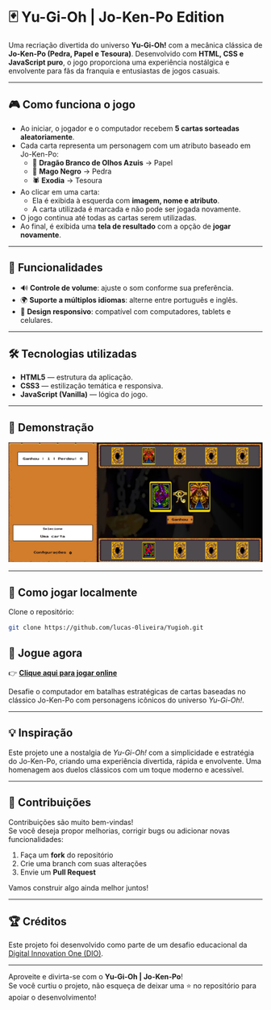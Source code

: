# 🃏 Yu-Gi-Oh | Jo-Ken-Po Edition

Uma recriação divertida do universo **Yu-Gi-Oh!** com a mecânica clássica de **Jo-Ken-Po (Pedra, Papel e Tesoura)**. Desenvolvido com **HTML, CSS e JavaScript puro**, o jogo proporciona uma experiência nostálgica e envolvente para fãs da franquia e entusiastas de jogos casuais.

---

## 🎮 Como funciona o jogo

- Ao iniciar, o jogador e o computador recebem **5 cartas sorteadas aleatoriamente**.
- Cada carta representa um personagem com um atributo baseado em Jo-Ken-Po:
  - 🐉 **Dragão Branco de Olhos Azuis** → Papel
  - 🧙 **Mago Negro** → Pedra
  - 🕷️ **Exodia** → Tesoura
- Ao clicar em uma carta:
  - Ela é exibida à esquerda com **imagem, nome e atributo**.
  - A carta utilizada é marcada e não pode ser jogada novamente.
- O jogo continua até todas as cartas serem utilizadas.
- Ao final, é exibida uma **tela de resultado** com a opção de **jogar novamente**.

---

## 🌟 Funcionalidades

- 🔊 **Controle de volume**: ajuste o som conforme sua preferência.
- 🌍 **Suporte a múltiplos idiomas**: alterne entre português e inglês.
- 📱 **Design responsivo**: compatível com computadores, tablets e celulares.

---

## 🛠️ Tecnologias utilizadas

- **HTML5** — estrutura da aplicação.
- **CSS3** — estilização temática e responsiva.
- **JavaScript (Vanilla)** — lógica do jogo.

---

## 📸 Demonstração

![Preview do Jogo](./src/assets/icons/desktop.jpeg)

---

## 🚀 Como jogar localmente

 Clone o repositório:

   ```bash
   git clone https://github.com/lucas-0liveira/Yugioh.git
   ```

## 🔁 Jogue agora

👉 [**Clique aqui para jogar online**](https://lucas-0liveira.github.io/Yugioh)

Desafie o computador em batalhas estratégicas de cartas baseadas no clássico Jo-Ken-Po com personagens icônicos do universo *Yu-Gi-Oh!*.

---

## 💡 Inspiração

Este projeto une a nostalgia de *Yu-Gi-Oh!* com a simplicidade e estratégia do Jo-Ken-Po, criando uma experiência divertida, rápida e envolvente. Uma homenagem aos duelos clássicos com um toque moderno e acessível.

---

## 🤝 Contribuições

Contribuições são muito bem-vindas!  
Se você deseja propor melhorias, corrigir bugs ou adicionar novas funcionalidades:

1. Faça um **fork** do repositório
2. Crie uma branch com suas alterações
3. Envie um **Pull Request**

Vamos construir algo ainda melhor juntos!

---

## 🏆 Créditos

Este projeto foi desenvolvido como parte de um desafio educacional da [Digital Innovation One (DIO)](https://web.digitalinnovation.one/).

---

Aproveite e divirta-se com o **Yu-Gi-Oh | Jo-Ken-Po**!  
Se você curtiu o projeto, não esqueça de deixar uma ⭐ no repositório para apoiar o desenvolvimento!